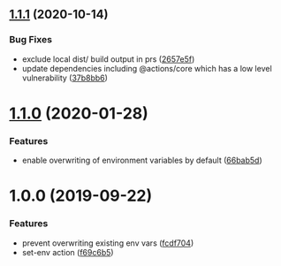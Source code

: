 ## [1.1.1](https://github.com/allenevans/set-env/compare/v1.1.0...v1.1.1) (2020-10-14)


### Bug Fixes

* exclude local dist/ build output in prs ([2657e5f](https://github.com/allenevans/set-env/commit/2657e5f29d737227235dabee7beee3731eba0d00))
* update dependencies including @actions/core which has a low level vulnerability ([37b8bb6](https://github.com/allenevans/set-env/commit/37b8bb6c5219703251d9238b1220a4dcf989c4e8))

# [1.1.0](https://github.com/allenevans/set-env/compare/v1.0.0...v1.1.0) (2020-01-28)


### Features

* enable overwriting of environment variables by default ([66bab5d](https://github.com/allenevans/set-env/commit/66bab5d6d515c0a78389e6b6604642735dd46425))

# 1.0.0 (2019-09-22)


### Features

* prevent overwriting existing env vars ([fcdf704](https://github.com/allenevans/set-env/commit/fcdf704))
* set-env action ([f69c6b5](https://github.com/allenevans/set-env/commit/f69c6b5))
